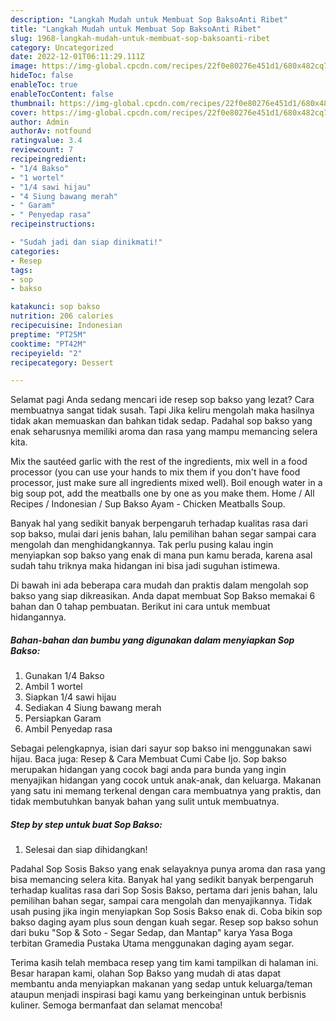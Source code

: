 ```yaml
---
description: "Langkah Mudah untuk Membuat Sop BaksoAnti Ribet"
title: "Langkah Mudah untuk Membuat Sop BaksoAnti Ribet"
slug: 1968-langkah-mudah-untuk-membuat-sop-baksoanti-ribet
category: Uncategorized
date: 2022-12-01T06:11:29.111Z
image: https://img-global.cpcdn.com/recipes/22f0e80276e451d1/680x482cq70/sop-bakso-foto-resep-utama.jpg
hideToc: false
enableToc: true
enableTocContent: false
thumbnail: https://img-global.cpcdn.com/recipes/22f0e80276e451d1/680x482cq70/sop-bakso-foto-resep-utama.jpg
cover: https://img-global.cpcdn.com/recipes/22f0e80276e451d1/680x482cq70/sop-bakso-foto-resep-utama.jpg
author: Admin
authorAv: notfound
ratingvalue: 3.4
reviewcount: 7
recipeingredient:
- "1/4 Bakso"
- "1 wortel"
- "1/4 sawi hijau"
- "4 Siung bawang merah"
- " Garam"
- " Penyedap rasa"
recipeinstructions:

- "Sudah jadi dan siap dinikmati!"
categories:
- Resep
tags:
- sop
- bakso

katakunci: sop bakso 
nutrition: 206 calories
recipecuisine: Indonesian
preptime: "PT25M"
cooktime: "PT42M"
recipeyield: "2"
recipecategory: Dessert

---
```



Selamat pagi Anda sedang mencari ide resep sop bakso yang lezat? Cara membuatnya sangat tidak susah. Tapi Jika keliru mengolah maka hasilnya tidak akan memuaskan dan bahkan tidak sedap. Padahal sop bakso yang enak seharusnya memiliki aroma dan rasa yang mampu memancing selera kita.


Mix the sautéed garlic with the rest of the ingredients, mix well in a food processor (you can use your hands to mix them if you don&#39;t have food processor, just make sure all ingredients mixed well). Boil enough water in a big soup pot, add the meatballs one by one as you make them. Home / All Recipes / Indonesian / Sup Bakso Ayam - Chicken Meatballs Soup.

Banyak hal yang sedikit banyak berpengaruh terhadap kualitas rasa dari sop bakso, mulai dari jenis bahan, lalu pemilihan bahan segar sampai cara mengolah dan menghidangkannya. Tak perlu pusing kalau ingin menyiapkan sop bakso yang enak di mana pun kamu berada, karena asal sudah tahu triknya maka hidangan ini bisa jadi suguhan istimewa.


Di bawah ini ada beberapa cara mudah dan praktis dalam mengolah sop bakso yang siap dikreasikan. Anda dapat membuat Sop Bakso memakai 6 bahan dan 0 tahap pembuatan. Berikut ini cara untuk membuat hidangannya.

<!--inarticleads1-->

##### Bahan-bahan dan bumbu yang digunakan dalam menyiapkan Sop Bakso:

1. Gunakan 1/4 Bakso
1. Ambil 1 wortel
1. Siapkan 1/4 sawi hijau
1. Sediakan 4 Siung bawang merah
1. Persiapkan  Garam
1. Ambil  Penyedap rasa


Sebagai pelengkapnya, isian dari sayur sop bakso ini menggunakan sawi hijau. Baca juga: Resep &amp; Cara Membuat Cumi Cabe Ijo. Sop bakso merupakan hidangan yang cocok bagi anda para bunda yang ingin menyajikan hidangan yang cocok untuk anak-anak, dan keluarga. Makanan yang satu ini memang terkenal dengan cara membuatnya yang praktis, dan tidak membutuhkan banyak bahan yang sulit untuk membuatnya. 

<!--inarticleads2-->

##### Step by step untuk buat Sop Bakso:


1. Selesai dan siap dihidangkan!

Padahal Sop Sosis Bakso yang enak selayaknya punya aroma dan rasa yang bisa memancing selera kita. Banyak hal yang sedikit banyak berpengaruh terhadap kualitas rasa dari Sop Sosis Bakso, pertama dari jenis bahan, lalu pemilihan bahan segar, sampai cara mengolah dan menyajikannya. Tidak usah pusing jika ingin menyiapkan Sop Sosis Bakso enak di. Coba bikin sop bakso daging ayam plus soun dengan kuah segar. Resep sop bakso sohun dari buku &#34;Sop &amp; Soto - Segar Sedap, dan Mantap&#34; karya Yasa Boga terbitan Gramedia Pustaka Utama menggunakan daging ayam segar. 

Terima kasih telah membaca resep yang tim kami tampilkan di halaman ini. Besar harapan kami, olahan Sop Bakso yang mudah di atas dapat membantu anda menyiapkan makanan yang sedap untuk keluarga/teman ataupun menjadi inspirasi bagi kamu yang berkeinginan untuk berbisnis kuliner. Semoga bermanfaat dan selamat mencoba!
